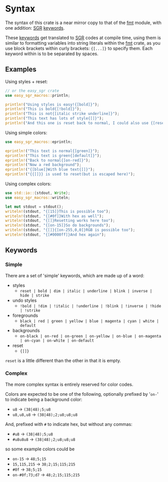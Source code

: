 # Syntax

The syntax of this crate is a near mirror copy to that of the
[fmt] module, with one addition: [SGR] [keywords].

These [keywords] get translated to [SGR] codes at compile time,
using them is similar to formatting variables into string literals
within the [fmt] crate, as you use block brackets
within curly brackets: `{[...]}` to specify them.
Each keyword within is to be separated by spaces.

## Examples

Using styles + reset:

```rust
// or the easy_sgr crate
use easy_sgr_macros::println;

println!("Using styles is easy!{[bold]}");
println!("This is bold{[!bold]}");
println!("This is not{[italic strike underline]}");
println!("This text has lots of style{[]}");
println!("And this one is reset back to normal, I could also use {[reset]}");
```

Using simple colors:

```rust
use easy_sgr_macros::eprintln;

eprintln!("This text is normal{[green]}");
eprintln!("This text is green{[default]}");
eprintln!("Back to normal{[on-red]}");
eprintln!("Now a red background");
eprintln!("{[blue]}With blue text{[]}");
eprintln!("{{[]}} is used to reset(but is escaped here)");
```

Using complex colors:

```rust
use std::io::{stdout, Write};
use easy_sgr_macros::writeln;

let mut stdout = stdout();
writeln!(stdout, "{[15]}This is possible too");
writeln!(stdout, "{[#0f]}With hex as well");
writeln!(stdout, "{[]}Resetting works here too");
writeln!(stdout, "{[on-15]}So do backgrounds");
writeln!(stdout, "{[]}{[on-255,0,0]}RGB is possible too");
writeln!(stdout, "{[#0000ff]}And hex again");
```

## Keywords

### Simple

There are a set of 'simple' keywords, which are made up of a word:

- styles
    - `reset | bold | dim | italic | underline | blink | inverse | hide | strike`
- undo styles
    - `!bold | !dim | !italic | !underline | !blink | !inverse | !hide | !strike`
- foregrounds
    - `black | red | green | yellow | blue | magenta | cyan | white | default`
- backgrounds
    - `on-black | on-red | on-green | on-yellow | on-blue | on-magenta | on-cyan | on-white | on-default`
- reset
    - `{[]}`

`reset` is a little different than the other in that it is empty.

[SGR]: https://en.wikipedia.org/wiki/ANSI_escape_code#SGR
[fmt]: std::fmt
[keywords]: #keywords

### Complex

The more complex syntax is entirely reserved for color codes.

Colors are expected to be one of the following,
optionally prefixed by '`on-`' to indicate being a background color:

- `u8` -> `(38|48);5;u8`
- `u8,u8,u8` -> `(38|48);2;u8;u8;u8`

And, prefixed with `#` to indicate hex,
but without any commas:

- `#u8` -> `(38|48);5;u8`
- `#u8u8u8` -> `(38|48);2;u8;u8;u8`

so some example colors could be

- `on-15` -> `48;5;15`
- `15,115,215` -> `38;2;15;115;215`
- `#0f` -> `38;5;15`
- `on-#0f;73;d7` -> `48;2;15;115;215`
